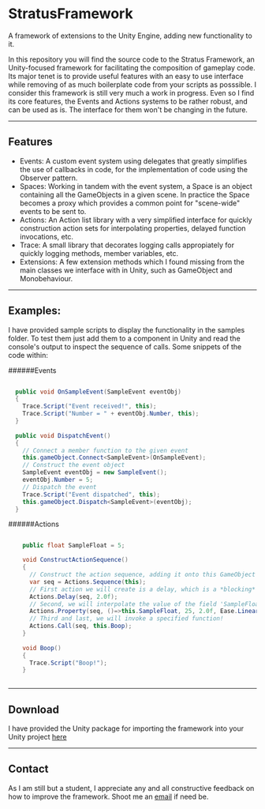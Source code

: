 # StratusFramework
A framework of extensions to the Unity Engine, adding new functionality to it.

In this repository you will find the source code to the Stratus Framework, an Unity-focused framework for facilitating the composition of gameplay code.
Its major tenet is to provide useful features with an easy to use interface while removing of as much boilerplate code from your scripts as posssible.
I consider this framework is still very much a work in progress. Even so I find its core features, the Events and Actions systems to be rather robust, and can be used as is. The interface for them won't be changing in the future.

---
Features
---
- Events: A custom event system using delegates that greatly simplifies the use of callbacks in code, for the implementation of code using the Observer pattern.
- Spaces: Working in tandem with the event system, a Space is an object containing all the GameObjects in a given scene. In practice the Space becomes a proxy which provides a common point for "scene-wide" events to be sent to.
- Actions: An Action list library with a very simplified interface for quickly construction action sets for interpolating properties, delayed function invocations, etc.
- Trace: A small library that decorates logging calls appropiately for quickly logging methods, member variables, etc.
- Extensions: A few extension methods which I found missing from the main classes we interface with in Unity, such as GameObject and Monobehaviour.

---
Examples:
---

I have provided sample scripts to display the functionality in the samples folder. To test them just add them to a component in Unity and read the console's output to inspect the sequence of calls.
Some snippets of the code within:

######Events

```C#

  public void OnSampleEvent(SampleEvent eventObj)
  {
    Trace.Script("Event received!", this);
    Trace.Script("Number = " + eventObj.Number, this);
  }
  
  public void DispatchEvent() 
  {
    // Connect a member function to the given event
    this.gameObject.Connect<SampleEvent>(OnSampleEvent);
    // Construct the event object
    SampleEvent eventObj = new SampleEvent();
    eventObj.Number = 5;
    // Dispatch the event
    Trace.Script("Event dispatched", this);
    this.gameObject.Dispatch<SampleEvent>(eventObj);
  }    
```

######Actions

```C#

    public float SampleFloat = 5;

    void ConstructActionSequence() 
    {
      // Construct the action sequence, adding it onto this GameObject's list of active actions
      var seq = Actions.Sequence(this);
      // First action we will create is a delay, which is a *blocking* action
      Actions.Delay(seq, 2.0f);      
      // Second, we will interpolate the value of the field 'SampleFloat' from its initial (5) to 25 over 2 seconds using a specified easing (curve) algorithm
      Actions.Property(seq, ()=>this.SampleFloat, 25, 2.0f, Ease.Linear);
      // Third and last, we will invoke a specified function!
      Actions.Call(seq, this.Boop);
    }
    
    void Boop() 
    {
      Trace.Script("Boop!");
    }
    

```

---
Download
---

I have provided the Unity package for importing the framework into your Unity project [here](StratusFramework.unitypackage)

---
Contact
---

As I am still but a student, I appreciate any and all constructive feedback on how to improve the framework. Shoot me an [email](ckpsm@live.com) if need be.